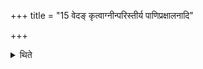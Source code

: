 +++
title = "15 वेदङ् कृत्वाग्नीन्परिस्तीर्य पाणिप्रक्षालनादि"

+++

<details><summary>थिते</summary>

15. Having prepared the brush (bunch of grass) (Veda), having scattered sacred grass around the fires, he does the work viz. washing the hands etc. He arranges the utensils according to the requirements.  

</details>

